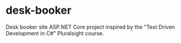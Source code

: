 # desk-booker
Desk booker site ASP.NET Core project inspired by the "Test Driven Development in C#" Pluralsight course.
